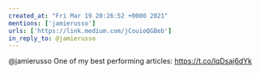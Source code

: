 ```yaml
---
created_at: "Fri Mar 19 20:26:52 +0000 2021"
mentions: ['jamierusso']
urls: ['https://link.medium.com/jCouioQGBeb']
in_reply_to: @jamierusso
---
```


@jamierusso One of my best performing articles:
 https://t.co/lqDsaj6dYk